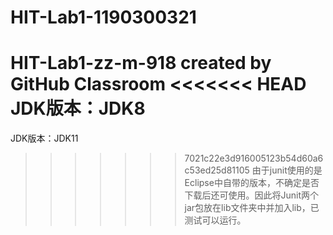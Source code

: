 # HIT-Lab1-1190300321
HIT-Lab1-zz-m-918 created by GitHub Classroom
<<<<<<< HEAD
JDK版本：JDK8
=======
JDK版本：JDK11
>>>>>>> 7021c22e3d916005123b54d60a6c53ed25d81105
由于junit使用的是Eclipse中自带的版本，不确定是否下载后还可使用。因此将Junit两个jar包放在lib文件夹中并加入lib，已测试可以运行。

